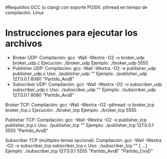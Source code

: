 #Requisitos
GCC (o clang) con soporte POSIX.
pthread en tiempo de compilación.
Linux

# Instrucciones para ejecutar los archivos
- Broker UDP:
Compilación: gcc -Wall -Wextra -O2 -o broker_udp broker_udp.c
Ejecución:   ./broker_udp <puerto>
Ejemplo:     ./broker_udp 5555
- Publisher UDP:
Compilación: gcc -Wall -Wextra -O2 -o publisher_udp publisher_udp.c
Uso:         ./publisher_udp <host> <puerto> "<tema>"
Ejemplo:     ./publisher_udp 127.0.0.1 8080 "Partido_AvsB"
- Subscriber UDP:
Compilación: gcc -Wall -Wextra -O2 -o subscriber_udp subscriber_udp.c
Uso:         ./subscriber_udp <host> <puerto> "<tema>"
Ejemplo:     ./subscriber_udp 127.0.0.1 8080 "Partido_AvsB"

Broker TCP:
Compilación: gcc -Wall -Wextra -O2 -pthread -o broker_tcp broker_tcp.c
Ejecución: ./broker_tcp <puerto>
Ejemplo: ./broker_tcp 5555

Publisher TCP:
Compilación: gcc -Wall -Wextra -O2 -o publisher_tcp publisher_tcp.c
Uso: ./publisher_tcp <host> <puerto> "<tema>"
Ejemplo: ./publisher_tcp 127.0.0.1 5555 "Partido_AvsB"

Subscriber TCP (múltiples temas opcional):
Compilación: gcc -Wall -Wextra -O2 -o subscriber_tcp subscriber_tcp.c
Uso: ./subscriber_tcp <host> <puerto> "<tema1>" [<tema2> ...]
Ejemplo: ./subscriber_tcp 127.0.0.1 5555 "Partido_AvsB" "Partido_CvsD"
